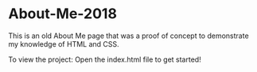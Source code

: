 # About-Me-2018

This is an old About Me page that was a proof of concept to demonstrate my knowledge of HTML and CSS.

To view the project: Open the index.html file to get started!
